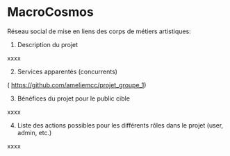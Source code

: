 # MacroCosmos
Réseau social de mise en liens des corps de métiers artistiques:

1. Description du projet

xxxx

2. Services apparentés (concurrents)

( https://github.com/ameliemcc/projet_groupe_1) 

3. Bénéfices du projet pour le public cible

xxxx

4. Liste des actions possibles pour les différents rôles dans le projet (user, admin, etc.)

xxxx



